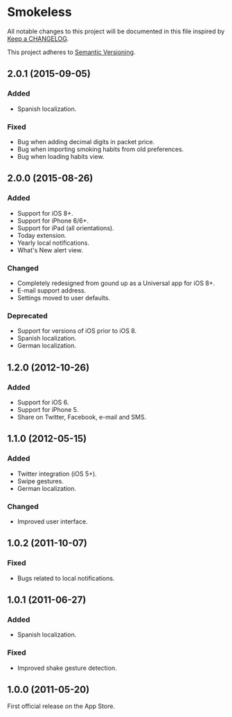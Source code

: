 # Smokeless

All notable changes to this project will be documented in this file inspired by [Keep a CHANGELOG](http://keepachangelog.com).

This project adheres to [Semantic Versioning](http://semver.org/).

## 2.0.1 (2015-09-05)

### Added
- Spanish localization.

### Fixed
- Bug when adding decimal digits in packet price.
- Bug when importing smoking habits from old preferences.
- Bug when loading habits view.

## 2.0.0 (2015-08-26)

### Added
- Support for iOS 8+.
- Support for iPhone 6/6+.
- Support for iPad (all orientations).
- Today extension.
- Yearly local notifications.
- What's New alert view.

### Changed
- Completely redesigned from gound up as a Universal app for iOS 8+.
- E-mail support address.
- Settings moved to user defaults.

### Deprecated
- Support for versions of iOS prior to iOS 8.
- Spanish localization.
- German localization.

## 1.2.0 (2012-10-26)

### Added
- Support for iOS 6.
- Support for iPhone 5.
- Share on Twitter, Facebook, e-mail and SMS.

## 1.1.0 (2012-05-15)

### Added
- Twitter integration (iOS 5+).
- Swipe gestures.
- German localization.

### Changed
- Improved user interface.

## 1.0.2 (2011-10-07)

### Fixed
- Bugs related to local notifications.

## 1.0.1 (2011-06-27)

### Added
- Spanish localization.

### Fixed
- Improved shake gesture detection.

## 1.0.0 (2011-05-20)

First official release on the App Store.

